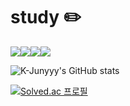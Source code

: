 
# study ✏️
<img src="https://img.shields.io/badge/java-007396?style=for-the-badge&logo=java&logoColor=white"><img src="https://img.shields.io/badge/springboot-6DB33F?style=for-the-badge&logo=springboot&logoColor=white"><img src="https://img.shields.io/badge/python-3776AB?style=for-the-badge&logo=python&logoColor=white"><img src="https://img.shields.io/badge/mysql-4479A1?style=for-the-badge&logo=mysql&logoColor=white">


![K-Junyyy's GitHub stats](https://github-readme-stats.vercel.app/api?username=K-Junyyy&show_icons=true&theme=dark) 

[![Solved.ac
프로필](http://mazassumnida.wtf/api/v2/generate_badge?boj={tjdbs49607})](https://solved.ac/{tjdbs49607})

